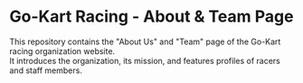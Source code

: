 # Go-Kart Racing - About & Team Page
This repository contains the "About Us" and "Team" page of the Go-Kart racing organization website.  
It introduces the organization, its mission, and features profiles of racers and staff members.
